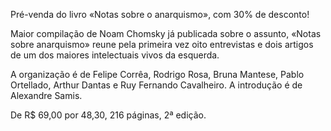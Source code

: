 Pré-venda do livro «Notas sobre o anarquismo», com 30% de desconto!

Maior compilação de Noam Chomsky já publicada sobre o assunto, «Notas sobre anarquismo» reune pela primeira vez oito 
entrevistas e dois artigos de um dos maiores intelectuais vivos da esquerda.

A organização é de Felipe Corrêa, Rodrigo Rosa, Bruna Mantese, Pablo Ortellado, Arthur Dantas e Ruy Fernando Cavalheiro.
A introdução é de Alexandre Samis.

De R$ 69,00 por 48,30, 216 páginas, 2ª edição.